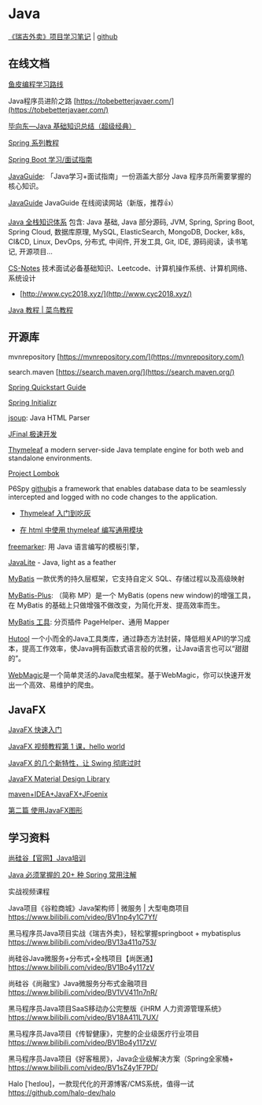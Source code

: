 # Java

[《瑞吉外卖》项目学习笔记](https://mouday.github.io/reggie-doc/) | [github](https://github.com/mouday/reggie-doc)

## 在线文档

[鱼皮编程学习路线](https://luxian.yupi.icu/)

Java程序员进阶之路 [https://tobebetterjavaer.com/](https://tobebetterjavaer.com/)

[毕向东—Java 基础知识总结（超级经典）](https://www.cnblogs.com/In-order-to-tomorrow/p/3652315.html)

[Spring 系列教程](https://github.com/wuyouzhuguli/SpringAll)

[Spring Boot 学习/面试指南](https://snailclimb.gitee.io/springboot-guide/)

[JavaGuide](https://snailclimb.gitee.io/javaguide/#/): 「Java学习+面试指南」一份涵盖大部分 Java 程序员所需要掌握的核心知识。

[JavaGuide](https://javaguide.cn/) JavaGuide 在线阅读网站（新版，推荐👍）

[Java 全栈知识体系](https://pdai.tech/) 包含: Java 基础, Java 部分源码, JVM, Spring, Spring Boot, Spring Cloud, 数据库原理, MySQL, ElasticSearch, MongoDB, Docker, k8s, CI&CD, Linux, DevOps, 分布式, 中间件, 开发工具, Git, IDE, 源码阅读，读书笔记, 开源项目...

[CS-Notes](https://github.com/CyC2018/CS-Notes) 技术面试必备基础知识、Leetcode、计算机操作系统、计算机网络、系统设计
 - [http://www.cyc2018.xyz/](http://www.cyc2018.xyz/)

[Java 教程 | 菜鸟教程](https://www.runoob.com/java/java-tutorial.html)

## 开源库

mvnrepository [https://mvnrepository.com/](https://mvnrepository.com/)

search.maven [https://search.maven.org/](https://search.maven.org/)

[Spring Quickstart Guide](https://spring.io/quickstart)

[Spring Initializr](https://start.spring.io/)

[jsoup](https://jsoup.org/):  Java HTML Parser

[JFinal 极速开发](https://jfinal.com/)

[Thymeleaf](https://www.thymeleaf.org/) a modern server-side Java template engine for both web and standalone environments.

[Project Lombok](https://www.projectlombok.org/)

P6Spy [github](https://github.com/p6spy/p6spy)is a framework that enables database data to be seamlessly intercepted and logged with no code changes to the application.

- [Thymeleaf 入门到吃灰 ](https://www.cnblogs.com/msi-chen/p/10974009.html)

- [在 html 中使用 thymeleaf 编写通用模块](https://www.cnblogs.com/miaoying/p/7804351.html)

[freemarker](https://freemarker.apache.org/): 用 Java 语言编写的模板引擎，

[JavaLite](https://javalite.io/) - Java, light as a feather

[MyBatis](https://mybatis.org/mybatis-3/zh/index.html) 一款优秀的持久层框架，它支持自定义 SQL、存储过程以及高级映射

[MyBatis-Plus](https://baomidou.com/): （简称 MP）是一个 MyBatis (opens new window)的增强工具，在 MyBatis 的基础上只做增强不做改变，为简化开发、提高效率而生。

[MyBatis 工具](https://mybatis.io/): 分页插件 PageHelper、通用 Mapper

[Hutool](https://www.hutool.cn/) 一个小而全的Java工具类库，通过静态方法封装，降低相关API的学习成本，提高工作效率，使Java拥有函数式语言般的优雅，让Java语言也可以“甜甜的”。

[WebMagic](http://webmagic.io/)是一个简单灵活的Java爬虫框架。基于WebMagic，你可以快速开发出一个高效、易维护的爬虫。

## JavaFX

[JavaFX 快速入门](https://www.yiibai.com/javafx/javafx-tutorial-for-beginners.html)

[JavaFX 视频教程第 1 课，hello world](https://www.bilibili.com/video/av32110153)

[JavaFX 的几个新特性，让 Swing 彻底过时](https://zhuanlan.zhihu.com/p/28540820)

[JavaFX Material Design Library](https://github.com/sshahine/JFoenix)

[maven+IDEA+JavaFX+JFoenix](https://www.jianshu.com/p/a01a0e027f09)

[第二篇 使用JavaFX图形](http://www.javafxchina.net/blog/docs/graphics/)

## 学习资料

[尚硅谷【官网】Java培训](http://www.atguigu.com/)

[Java 必须掌握的 20+ 种 Spring 常用注解](https://mp.weixin.qq.com/s/b8bKuoaJAgGdFx9nTaFpgg)


实战视频课程

Java项目《谷粒商城》Java架构师 | 微服务 | 大型电商项目
https://www.bilibili.com/video/BV1np4y1C7Yf/


黑马程序员Java项目实战《瑞吉外卖》，轻松掌握springboot + mybatisplus
https://www.bilibili.com/video/BV13a411q753/


尚硅谷Java微服务+分布式+全栈项目【尚医通】
https://www.bilibili.com/video/BV1Bo4y117zV


尚硅谷《尚融宝》Java微服务分布式金融项目
https://www.bilibili.com/video/BV1VV411n7nR/


黑马程序员Java项目SaaS移动办公完整版《iHRM 人力资源管理系统》
https://www.bilibili.com/video/BV18A411L7UX/


黑马程序员Java项目《传智健康》，完整的企业级医疗行业项目
https://www.bilibili.com/video/BV1Bo4y117zV/

黑马程序员Java项目《好客租房》，Java企业级解决方案（Spring全家桶+
https://www.bilibili.com/video/BV1sZ4y1F7PD/


Halo [ˈheɪloʊ]，一款现代化的开源博客/CMS系统，值得一试
https://github.com/halo-dev/halo